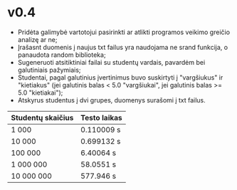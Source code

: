 # v0.4
- Pridėta galimybė vartotojui pasirinkti ar atlikti programos veikimo greičio analizę ar ne;
- Įrašasnt duomenis į naujus txt failus yra naudojama ne srand funkcija, o panaudota random biblioteka;
- Sugeneruoti atsitiktiniai failai su studentų vardais, pavardėm bei galutiniais pažymiais;
- Studentai, pagal galutinius įvertinimus buvo suskirtyti į "vargšiukus" ir "kietiakus" (jei galutinis balas < 5.0 "vargšiukai", jei galutinis balas >= 5.0 "kietiakai");
- Atskyrus studentus į dvi grupes, duomenys surašomi į txt failus.

| Studentų skaičius | Testo laikas |
| ------------- | ------------- |
| 1 000  | 0.110009 s  |
| 10 000  | 0.699132 s  |
| 100 000  | 6.40064 s  |
| 1 000 000  | 58.0551 s  |
| 10 000 000  | 577.946 s  |
